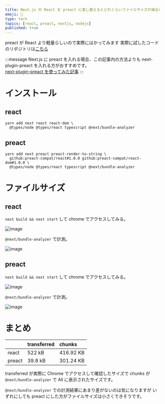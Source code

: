 ```yaml
---
title: Next.js の React を preact に差し替えるとどれくらいファイルサイズが減るのか？
emoji: 📐
type: tech
topics: [react, preact, nextjs, nodejs]
published: true
---
```


preact が React より軽量らしいので実際にはかってみます
実際に試したコードのリポジトリは[こちら](https://gitlab.com/yt-practice/next-bundle-analyzer-20201224)

:::message
Next.js に preact を入れる場合、この記事内の方法よりも next-plugin-preact を入れる方がおすすめです。  
[next-plugin-preact を使ってみた記事](./20210222-keizai-mawasu)
:::

# インストール

## react

```shell
yarn add next react react-dom \
  @types/node @types/react typescript @next/bundle-analyzer
```

## preact

```shell
yarn add next preact preact-render-to-string \
  github:preact-compat/react#1.0.0 github:preact-compat/react-dom#1.0.0 \
  @types/node @types/react typescript @next/bundle-analyzer
```

# ファイルサイズ

## react

`next build && next start` して chrome でアクセスしてみる。

![image](https://user-images.githubusercontent.com/14814410/103083764-93f2e900-4620-11eb-8deb-9648185941da.png)

`@next/bundle-analyzer` で計測。

![image](https://user-images.githubusercontent.com/14814410/103083140-0367d900-461f-11eb-9207-4023c457b61f.png)

## preact

`next build && next start` して chrome でアクセスしてみる。

![image](https://user-images.githubusercontent.com/14814410/103083783-9e14e780-4620-11eb-80f3-5e4cc2edb4f9.png)

`@next/bundle-analyzer` で計測。

![image](https://user-images.githubusercontent.com/14814410/103083290-635e7f80-461f-11eb-8117-401a50d090ad.png)

# まとめ

|        | transferred | chunks    |
| :----- | :---------- | :-------- |
| react  | 522 kB      | 416.92 KB |
| preact | 39.8 kB     | 301.24 KB |

<!-- textlint-disable ja-technical-writing/no-doubled-conjunction -->

transferred が実際に Chrome でアクセスして確認したサイズで
chunks が `@next/bundle-analyzer` で All に表示されたサイズです。

<!-- textlint-enable ja-technical-writing/no-doubled-conjunction -->

`@next/bundle-analyzer` での計測結果にあまり差がないのは気になりますが
いずれにしても preact にした方がファイルサイズは小さくできそうです。

